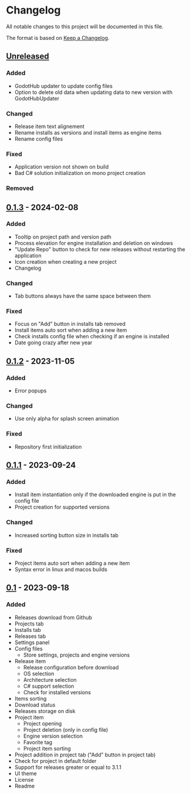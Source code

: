 # Changelog

All notable changes to this project will be documented in this file.

The format is based on [Keep a Changelog](https://keepachangelog.com/en/1.0.0/).

## [Unreleased]

### Added
- GodotHub updater to update config files
- Option to delete old data when updating data to new version with GodotHubUpdater

### Changed
- Release item text alignement
- Rename installs as versions and install items as engine items
- Rename config files

### Fixed
- Application version not shown on build
- Bad C# solution initialization on mono project creation

### Removed


## [0.1.3] - 2024-02-08

### Added
- Tooltip on project path and version path
- Process elevation for engine installation and deletion on windows
- "Update Repo" button to check for new releases without restarting the application
- Icon creation when creating a new project
- Changelog

### Changed
- Tab buttons always have the same space between them

### Fixed
- Focus on "Add" button in installs tab removed
- Install items auto sort when adding a new item
- Check installs config file when checking if an engine is installed
- Date going crazy after new year

## [0.1.2] - 2023-11-05

### Added
- Error popups

### Changed
- Use only alpha for splash screen animation

### Fixed
- Repository first initialization

## [0.1.1] - 2023-09-24

### Added
- Install item instantiation only if the downloaded engine is put in the config file
- Project creation for supported versions

### Changed
- Increased sorting button size in installs tab

### Fixed
- Project items auto sort when adding a new item
- Syntax error in linux and macos builds

## [0.1] - 2023-09-18

### Added
- Releases download from Github
- Projects tab
- Installs tab
- Releases tab
- Settings panel
- Config files
    * Store settings, projects and engine versions
- Release item
    * Release configuration before download
    * OS selection
    * Architecture selection
    * C# support selection
    * Check for installed versions
- Items sorting
- Download status
- Releases storage on disk
- Project item
    * Project opening
    * Project deletion (only in config file)
    * Engine version selection
    * Favorite tag
    * Project item sorting
- Project addition in project tab ("Add" button in project tab)
- Check for project in default folder
- Support for releases greater or equal to 3.1.1
- UI theme
- License
- Readme

[unreleased]: https://github.com/Astral-Sheep/GodotHub/compare/0.1.3...HEAD
[0.1.3]: https://github.com/Astral-Sheep/GodotHub/compare/0.1.2...0.1.3
[0.1.2]: https://github.com/Astral-Sheep/GodotHub/compare/0.1.1...0.1.2
[0.1.1]: https://github.com/Astral-Sheep/GodotHub/compare/0.1...0.1.1
[0.1]: https://github.com/Astral-Sheep/GodotHub/releases/tag/0.1
